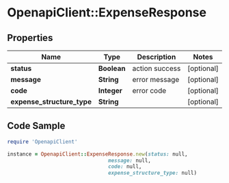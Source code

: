 # OpenapiClient::ExpenseResponse

## Properties

Name | Type | Description | Notes
------------ | ------------- | ------------- | -------------
**status** | **Boolean** | action success | [optional] 
**message** | **String** | error message | [optional] 
**code** | **Integer** | error code | [optional] 
**expense_structure_type** | **String** |  | [optional] 

## Code Sample

```ruby
require 'OpenapiClient'

instance = OpenapiClient::ExpenseResponse.new(status: null,
                                 message: null,
                                 code: null,
                                 expense_structure_type: null)
```


